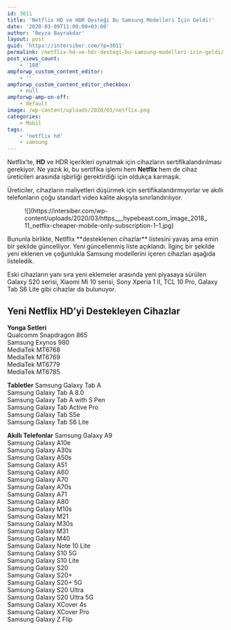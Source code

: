 ```yaml
---
id: 3011
title: 'Netflix HD ve HDR Desteği Bu Samsung Modelleri İçin Geldi!'
date: '2020-03-09T11:00:00+03:00'
author: 'Beyza Bayrakdar'
layout: post
guid: 'https://intersiber.com/?p=3011'
permalink: /netflix-hd-ve-hdr-destegi-bu-samsung-modelleri-icin-geldi/
post_views_count:
    - '108'
ampforwp_custom_content_editor:
    - ''
ampforwp_custom_content_editor_checkbox:
    - null
ampforwp-amp-on-off:
    - default
image: /wp-content/uploads/2020/03/netflix.png
categories:
    - Mobil
tags:
    - 'netflix hd'
    - samsung
---
```


Netflix’te, **HD** ve HDR içerikleri oynatmak için cihazların sertifikalandırılması gerekiyor. Ne yazık ki, bu sertifika işlemi hem **Netflix** hem de cihaz üreticileri arasında işbirliği gerektirdiği için oldukça karmaşık.

Üreticiler, cihazların maliyetleri düşürmek için sertifikalandırmıyorlar ve akıllı telefonların çoğu standart video kalite akışıyla sınırlandırılıyor.

<figure class="wp-block-image size-large">![](https://intersiber.com/wp-content/uploads/2020/03/https___hypebeast.com_image_2018_11_netflix-cheaper-mobile-only-subscription-1-1.jpg)</figure>Bununla birlikte, Netlflix **desteklenen cihazlar** listesini yavaş ama emin bir şekilde güncelliyor. Yeni güncellenmiş liste açıklandı. İlginç bir şekilde yeni eklenen ve çoğunlukla Samsung modellerini içeren cihazları aşağıda listeledik.

Eski cihazların yanı sıra yeni eklemeler arasında yeni piyasaya sürülen Galaxy S20 serisi, Xiaomi Mi 10 serisi, Sony Xperia 1 II, TCL 10 Pro, Galaxy Tab S6 Lite gibi cihazlar da bulunuyor.

## Yeni Netflix HD’yi Destekleyen Cihazlar

**Yonga Setleri**  
Qualcomm Snapdragon 865  
Samsung Exynos 980  
MediaTek MT6768  
MediaTek MT6769  
MediaTek MT6779  
MediaTek MT6785

**Tabletler** Samsung Galaxy Tab A  
Samsung Galaxy Tab A 8.0  
Samsung Galaxy Tab A with S Pen  
Samsung Galaxy Tab Active Pro  
Samsung Galaxy Tab S5e  
Samsung Galaxy Tab S6 Lite

**Akıllı Telefonlar** Samsung Galaxy A9  
Samsung Galaxy A10e  
Samsung Galaxy A30s  
Samsung Galaxy A50s  
Samsung Galaxy A51  
Samsung Galaxy A60  
Samsung Galaxy A70  
Samsung Galaxy A70s  
Samsung Galaxy A71  
Samsung Galaxy A80  
Samsung Galaxy M10s  
Samsung Galaxy M21  
Samsung Galaxy M30s  
Samsung Galaxy M31  
Samsung Galaxy M40  
Samsung Galaxy Note 10 Lite  
Samsung Galaxy S10 5G  
Samsung Galaxy S10 Lite  
Samsung Galaxy S20  
Samsung Galaxy S20+  
Samsung Galaxy S20+ 5G  
Samsung Galaxy S20 Ultra  
Samsung Galaxy S20 Ultra 5G  
Samsung Galaxy XCover 4s  
Samsung Galaxy XCover Pro  
Samsung Galaxy Z Flip